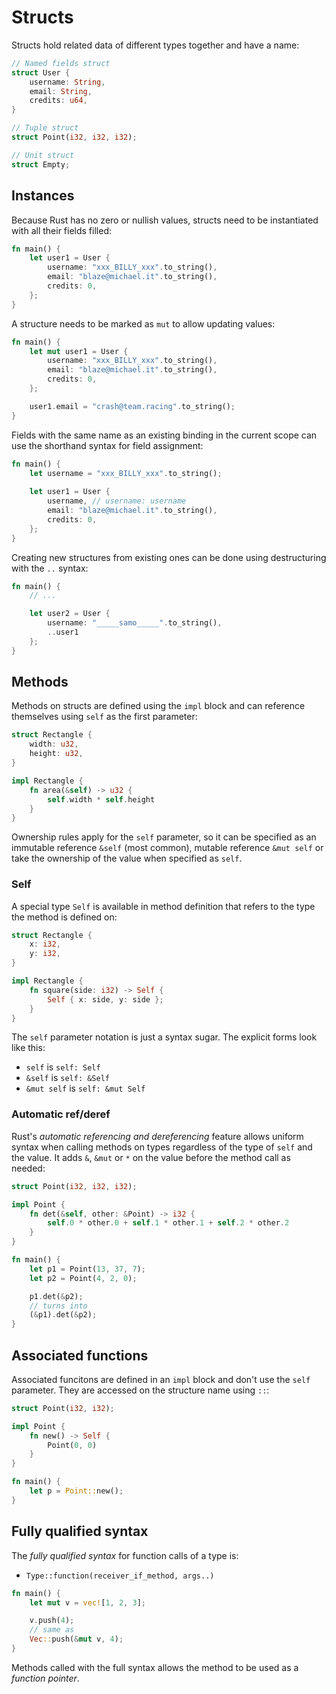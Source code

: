 # Structs

Structs hold related data of different types together and have a name:

```rust
// Named fields struct
struct User {
    username: String,
    email: String,
    credits: u64,
}

// Tuple struct
struct Point(i32, i32, i32);

// Unit struct
struct Empty;
```

## Instances

Because Rust has no zero or nullish values, structs need to be instantiated with
all their fields filled:

```rust
fn main() {
    let user1 = User {
        username: "xxx_BILLY_xxx".to_string(),
        email: "blaze@michael.it".to_string(),
        credits: 0,
    };
}
```

A structure needs to be marked as `mut` to allow updating values:

```rust
fn main() {
    let mut user1 = User {
        username: "xxx_BILLY_xxx".to_string(),
        email: "blaze@michael.it".to_string(),
        credits: 0,
    };

    user1.email = "crash@team.racing".to_string();
}
```

Fields with the same name as an existing binding in the current scope can use
the shorthand syntax for field assignment:

```rust
fn main() {
    let username = "xxx_BILLY_xxx".to_string();
    
    let user1 = User {
        username, // username: username
        email: "blaze@michael.it".to_string(),
        credits: 0,
    };
}
```

Creating new structures from existing ones can be done using destructuring with
the `..` syntax:

```rust
fn main() {
    // ...

    let user2 = User {
        username: "_____samo_____".to_string(),
        ..user1
    };
}
```

## Methods

Methods on structs are defined using the `impl` block and can reference
themselves using `self` as the first parameter:

```rust
struct Rectangle {
    width: u32,
    height: u32,
}

impl Rectangle {
    fn area(&self) -> u32 {
        self.width * self.height
    }
}
```

Ownership rules apply for the `self` parameter, so it can be specified as an
immutable reference `&self` (most common), mutable reference `&mut self` or take
the ownership of the value when specified as `self`.

### Self

A special type `Self` is available in method definition that refers to the type
the method is defined on:

```rust
struct Rectangle {
    x: i32,
    y: i32,
}

impl Rectangle {
    fn square(side: i32) -> Self {
        Self { x: side, y: side };
    }
}
```

The `self` parameter notation is just a syntax sugar. The explicit forms look
like this:

- `self` is `self: Self`
- `&self` is `self: &Self`
- `&mut self` is `self: &mut Self`

### Automatic ref/deref

Rust's _automatic referencing and dereferencing_ feature allows uniform syntax
when calling methods on types regardless of the type of `self` and the value. It
adds `&`, `&mut` or `*` on the value before the method call as needed:

```rust
struct Point(i32, i32, i32);

impl Point {
    fn det(&self, other: &Point) -> i32 {
        self.0 * other.0 + self.1 * other.1 + self.2 * other.2
    }
}

fn main() {
    let p1 = Point(13, 37, 7);
    let p2 = Point(4, 2, 0);

    p1.det(&p2);
    // turns into
    (&p1).det(&p2);
}
```

## Associated functions

Associated funcitons are defined in an `impl` block and don't use the `self`
parameter. They are accessed on the structure name using `::`:

```rust
struct Point(i32, i32);

impl Point {
    fn new() -> Self {
        Point(0, 0)
    }
}

fn main() {
    let p = Point::new();
}
```

## Fully qualified syntax

The _fully qualified syntax_ for function calls of a type is:

- `Type::function(receiver_if_method, args..)`

```rust
fn main() {
    let mut v = vec![1, 2, 3];

    v.push(4);
    // same as
    Vec::push(&mut v, 4);
}
```

Methods called with the full syntax allows the method to be used as a _function
pointer_.
